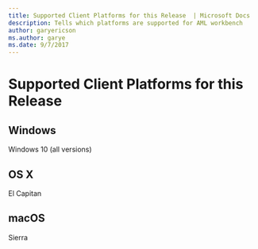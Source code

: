 ```yaml
---
title: Supported Client Platforms for this Release  | Microsoft Docs
description: Tells which platforms are supported for AML workbench
author: garyericson
ms.author: garye
ms.date: 9/7/2017
---
```


# Supported Client Platforms for this Release #


## Windows ##
Windows 10 (all versions)

## OS X ##
El Capitan

## macOS ##
Sierra

